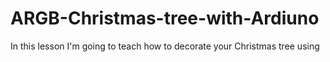 # ARGB-Christmas-tree-with-Ardiuno
In this lesson I'm going to teach how to decorate your Christmas tree using
